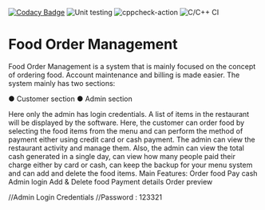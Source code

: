 [![Codacy Badge](https://api.codacy.com/project/badge/Grade/9c60e46d9ee54a05b088a9a663a3fb73)](https://app.codacy.com/gh/stepin104261/FOM?utm_source=github.com&utm_medium=referral&utm_content=stepin104261/FOM&utm_campaign=Badge_Grade)
![Unit testing](https://github.com/stepin104261/FOM/workflows/Unit%20testing/badge.svg)     ![cppcheck-action](https://github.com/stepin104261/FOM/workflows/cppcheck-action/badge.svg)     ![C/C++ CI](https://github.com/stepin104261/FOM/workflows/C/C++%20CI/badge.svg)

# Food Order Management

Food Order Management is a system that is mainly focused on the concept of ordering food. Account maintenance and billing is made easier. The system mainly has two sections: 

● Customer section 
● Admin section 

Here only the admin has login credentials. A list of items in the restaurant will be displayed by the software. Here, the customer can order food by selecting the food items from the menu and can perform the method of payment either using credit card or cash payment. The admin can view the restaurant activity and manage them. Also, the admin can view the total cash generated in a single day, can view how many people paid their charge either by card or cash, can keep the backup for your menu system and can add and delete the food items. Main Features:
Order food
Pay cash
Admin login
Add & Delete food
Payment details
Order preview

//Admin Login Credentials
//Password : 123321

